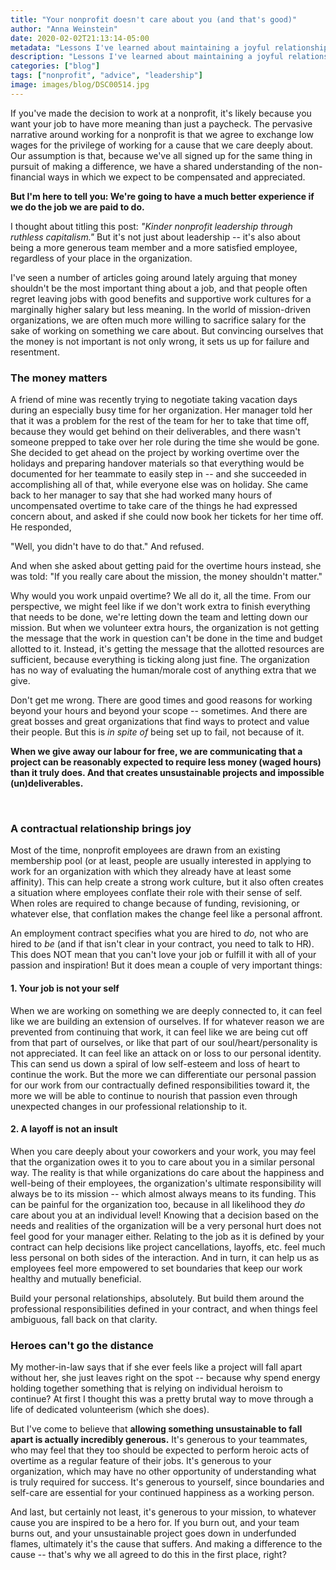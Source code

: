 ```yaml
---
title: "Your nonprofit doesn't care about you (and that's good)"
author: "Anna Weinstein"
date: 2020-02-02T21:13:14-05:00
metadata: "Lessons I've learned about maintaining a joyful relationship to meaningful work."
description: "Lessons I've learned about maintaining a joyful relationship to meaningful work."
categories: ["blog"]
tags: ["nonprofit", "advice", "leadership"]
image: images/blog/DSC00514.jpg
---
```

If you've made the decision to work at a nonprofit, it's likely because you want your job to have more meaning than just a paycheck. The pervasive narrative around working for a nonprofit is that we agree to exchange low wages for the privilege of working for a cause that we care deeply about. Our assumption is that, because we've all signed up for the same thing in pursuit of making a difference, we have a shared understanding of the non-financial ways in which we expect to be compensated and appreciated. 

**But I'm here to tell you: We're going to have a much better experience if we do the job we are paid to do.**

I thought about titling this post: *"Kinder nonprofit leadership through ruthless capitalism."*  But it's not just about leadership -- it's also about being a more generous team member and a more satisfied employee, regardless of your place in the organization.

I've seen a number of articles going around lately arguing that money shouldn't be the most important thing about a job, and that people often regret leaving jobs with good benefits and supportive work cultures for a marginally higher salary but less meaning. In the world of mission-driven organizations, we are often much more willing to sacrifice salary for the sake of working on something we care about. But convincing ourselves that the money is not important is not only wrong, it sets us up for failure and resentment.
<br>

### The money matters

A friend of mine was recently trying to negotiate taking vacation days during an especially busy time for her organization. Her manager told her that it was a problem for the rest of the team for her to take that time off, because they would get behind on their deliverables, and there wasn't someone prepped to take over her role during the time she would be gone. She decided to get ahead on the project by working overtime over the holidays and preparing handover materials so that everything would be documented for her teammate to easily step in -- and she succeeded in accomplishing all of that, while everyone else was on holiday. She came back to her manager to say that she had worked many hours of uncompensated overtime to take care of the things he had expressed concern about, and asked if she could now book her tickets for her time off. He responded,

"Well, you didn't have to do that." And refused.

And when she asked about getting paid for the overtime hours instead, she was told: "If you really care about the mission, the money shouldn't matter."

Why would you work unpaid overtime? We all do it, all the time. From our perspective, we might feel like if we don't work extra to finish everything that needs to be done, we're letting down the team and letting down our mission. But when we volunteer extra hours, the organization is not getting the message that the work in question can't be done in the time and budget allotted to it. Instead, it's getting the message that the allotted resources are sufficient, because everything is ticking along just fine. The organization has no way of evaluating the human/morale cost of anything extra that we give.

Don't get me wrong. There are good times and good reasons for working beyond your hours and beyond your scope -- sometimes. And there are great bosses and great organizations that find ways to protect and value their people. But this is *in spite of* being set up to fail, not because of it.

**When we give away our labour for free, we are communicating that a project can be reasonably expected to require less money (waged hours) than it truly does. And that creates unsustainable projects and impossible (un)deliverables.**

<br>

### A contractual relationship brings joy

Most of the time, nonprofit employees are drawn from an existing membership pool (or at least, people are usually interested in applying to work for an organization with which they already have at least some affinity). This can help create a strong work culture, but it also often creates a situation where employees conflate their role with their sense of self. When roles are required to change because of funding, revisioning, or whatever else, that conflation makes the change feel like a personal affront. 

An employment contract specifies what you are hired to *do,* not who are hired to *be* (and if that isn't clear in your contract, you need to talk to HR). This does NOT mean that you can't love your job or fulfill it with all of your passion and inspiration! But it does mean a couple of very important things:

#### 1. Your job is not your self

When we are working on something we are deeply connected to, it can feel like we are building an extension of ourselves. If for whatever reason we are prevented from continuing that work, it can feel like we are being cut off from that part of ourselves, or like that part of our soul/heart/personality is not appreciated. It can feel like an attack on or loss to our personal identity. This can send us down a spiral of low self-esteem and loss of heart to continue the work. But the more we can differentiate our personal passion for our work from our contractually defined responsibilities toward it, the more we will be able to continue to nourish that passion even through unexpected changes in our professional relationship to it.

#### 2. A layoff is not an insult  

When you care deeply about your coworkers and your work, you may feel that the organization owes it to you to care about you in a similar personal way. The reality is that while organizations do care about the happiness and well-being of their employees, the organization's ultimate responsibility will always be to its mission -- which almost always means to its funding. This can be painful for the organization too, because in all likelihood they *do* care about you at an individual level! Knowing that a decision based on the needs and realities of the organization will be a very personal hurt does not feel good for your manager either. Relating to the job as it is defined by your contract can help decisions like project cancellations, layoffs, etc. feel much less personal on both sides of the interaction. And in turn, it can help us as employees feel more empowered to set boundaries that keep our work healthy and mutually beneficial.
<br>

Build your personal relationships, absolutely. But build them around the professional responsibilities defined in your contract, and when things feel ambiguous, fall back on that clarity.
<br>

### Heroes can't go the distance

My mother-in-law says that if she ever feels like a project will fall apart without her, she just leaves right on the spot -- because why spend energy holding together something that is relying on individual heroism to continue? At first I thought this was a pretty brutal way to move through a life of dedicated volunteerism (which she does).

But I've come to believe that <b>allowing something unsustainable to fall apart is actually incredibly generous.</b> It's generous to your teammates, who may feel that they too should be expected to perform heroic acts of overtime as a regular feature of their jobs. It's generous to your organization, which may have no other opportunity of understanding what is truly required for success. It's generous to yourself, since boundaries and self-care are essential for your continued happiness as a working person.

And last, but certainly not least, it's generous to your mission, to whatever cause you are inspired to be a hero for. If you burn out, and your team burns out, and your unsustainable project goes down in underfunded flames, ultimately it's the cause that suffers. And making a difference to the cause -- that's why we all agreed to do this in the first place, right?